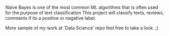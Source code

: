 Naive Bayes is one of the most common ML algorithms that is often used for the purpose of text classification
This project will classify texts, reviews, comments if its a positive or negative label.

More sample of my work at 'Data Science' repo feel free to take a look. ;) 
